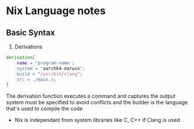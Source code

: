 # Nix Language notes

## Basic Syntax
1. Derivations
```nix
derivation{
    name = "program-name';
    system = "aarch64-darwin";
    build = "/usr/bin/clang";
    src = ./main.c;
}
```
The derivation function executes a command and captures the output
system must be specified to avoid conflicts and the builder is the language that's used to compile the code
- Nix is independant from system libraries like C, C++ if Clang is used
